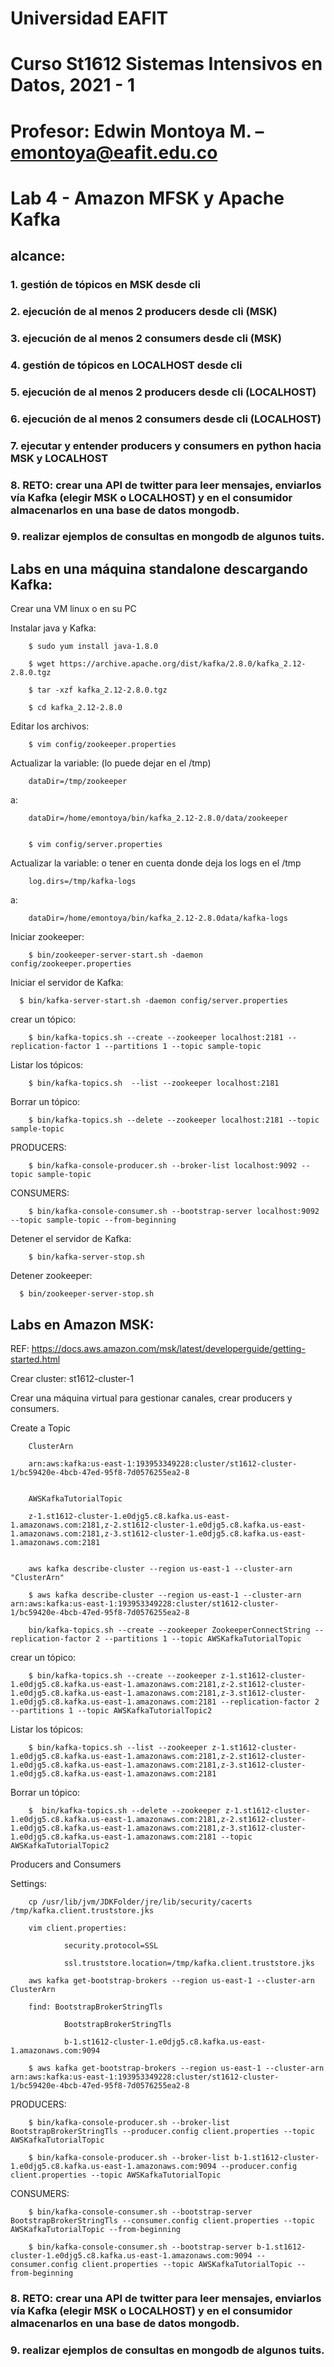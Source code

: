 # Universidad EAFIT
# Curso St1612 Sistemas Intensivos en Datos, 2021 - 1
# Profesor: Edwin Montoya M. – emontoya@eafit.edu.co

# Lab 4 - Amazon MFSK y Apache Kafka

## alcance:

### 1. gestión de tópicos en MSK desde cli
### 2. ejecución de al menos 2 producers desde cli (MSK)
### 3. ejecución de al menos 2 consumers desde cli (MSK)
### 4. gestión de tópicos en LOCALHOST desde cli
### 5. ejecución de al menos 2 producers desde cli (LOCALHOST)
### 6. ejecución de al menos 2 consumers desde cli (LOCALHOST)
### 7. ejecutar y entender producers y consumers en python hacia MSK y LOCALHOST
### 8. RETO: crear una API de twitter para leer mensajes, enviarlos vía Kafka (elegir MSK o LOCALHOST) y en el consumidor almacenarlos en una base de datos mongodb.
### 9. realizar ejemplos de consultas en mongodb de algunos tuits.

## Labs en una máquina standalone descargando Kafka: 

Crear una VM linux o en su PC 

Instalar java y Kafka: 

        $ sudo yum install java-1.8.0 

        $ wget https://archive.apache.org/dist/kafka/2.8.0/kafka_2.12-2.8.0.tgz 

        $ tar -xzf kafka_2.12-2.8.0.tgz 

        $ cd kafka_2.12-2.8.0

Editar los archivos: 

        $ vim config/zookeeper.properties 

Actualizar la variable: (lo puede dejar en el /tmp) 

        dataDir=/tmp/zookeeper 

a: 

        dataDir=/home/emontoya/bin/kafka_2.12-2.8.0/data/zookeeper 


        $ vim config/server.properties 

Actualizar la variable: o tener en cuenta donde deja los logs en el /tmp 

        log.dirs=/tmp/kafka-logs 

a: 

        dataDir=/home/emontoya/bin/kafka_2.12-2.8.0data/kafka-logs 

 Iniciar zookeeper: 

        $ bin/zookeeper-server-start.sh -daemon config/zookeeper.properties 

Iniciar el servidor de Kafka: 

      $ bin/kafka-server-start.sh -daemon config/server.properties 

crear un tópico: 

        $ bin/kafka-topics.sh --create --zookeeper localhost:2181 --replication-factor 1 --partitions 1 --topic sample-topic 

Listar los tópicos: 

        $ bin/kafka-topics.sh  --list --zookeeper localhost:2181 

Borrar un tópico: 

        $ bin/kafka-topics.sh --delete --zookeeper localhost:2181 --topic sample-topic 

PRODUCERS: 

        $ bin/kafka-console-producer.sh --broker-list localhost:9092 --topic sample-topic 

CONSUMERS: 

        $ bin/kafka-console-consumer.sh --bootstrap-server localhost:9092 --topic sample-topic --from-beginning 

Detener el servidor de Kafka: 

        $ bin/kafka-server-stop.sh 

Detener zookeeper: 

      $ bin/zookeeper-server-stop.sh  

## Labs en Amazon MSK: 

REF: https://docs.aws.amazon.com/msk/latest/developerguide/getting-started.html 

Crear cluster: st1612-cluster-1 

Crear una máquina virtual para gestionar canales, crear producers y consumers. 

Create a Topic 

        ClusterArn 

        arn:aws:kafka:us-east-1:193953349228:cluster/st1612-cluster-1/bc59420e-4bcb-47ed-95f8-7d0576255ea2-8 


        AWSKafkaTutorialTopic 

        z-1.st1612-cluster-1.e0djg5.c8.kafka.us-east-1.amazonaws.com:2181,z-2.st1612-cluster-1.e0djg5.c8.kafka.us-east-1.amazonaws.com:2181,z-3.st1612-cluster-1.e0djg5.c8.kafka.us-east-1.amazonaws.com:2181 


        aws kafka describe-cluster --region us-east-1 --cluster-arn "ClusterArn" 

        $ aws kafka describe-cluster --region us-east-1 --cluster-arn arn:aws:kafka:us-east-1:193953349228:cluster/st1612-cluster-1/bc59420e-4bcb-47ed-95f8-7d0576255ea2-8 

        bin/kafka-topics.sh --create --zookeeper ZookeeperConnectString --replication-factor 2 --partitions 1 --topic AWSKafkaTutorialTopic 

crear un tópico: 

        $ bin/kafka-topics.sh --create --zookeeper z-1.st1612-cluster-1.e0djg5.c8.kafka.us-east-1.amazonaws.com:2181,z-2.st1612-cluster-1.e0djg5.c8.kafka.us-east-1.amazonaws.com:2181,z-3.st1612-cluster-1.e0djg5.c8.kafka.us-east-1.amazonaws.com:2181 --replication-factor 2 --partitions 1 --topic AWSKafkaTutorialTopic2 

Listar los tópicos: 

        $ bin/kafka-topics.sh --list --zookeeper z-1.st1612-cluster-1.e0djg5.c8.kafka.us-east-1.amazonaws.com:2181,z-2.st1612-cluster-1.e0djg5.c8.kafka.us-east-1.amazonaws.com:2181,z-3.st1612-cluster-1.e0djg5.c8.kafka.us-east-1.amazonaws.com:2181 

Borrar un tópico: 

        $  bin/kafka-topics.sh --delete --zookeeper z-1.st1612-cluster-1.e0djg5.c8.kafka.us-east-1.amazonaws.com:2181,z-2.st1612-cluster-1.e0djg5.c8.kafka.us-east-1.amazonaws.com:2181,z-3.st1612-cluster-1.e0djg5.c8.kafka.us-east-1.amazonaws.com:2181 --topic AWSKafkaTutorialTopic2 

Producers and Consumers 

Settings: 

        cp /usr/lib/jvm/JDKFolder/jre/lib/security/cacerts /tmp/kafka.client.truststore.jks 

        vim client.properties: 

                security.protocol=SSL 

                ssl.truststore.location=/tmp/kafka.client.truststore.jks 

        aws kafka get-bootstrap-brokers --region us-east-1 --cluster-arn ClusterArn 

        find: BootstrapBrokerStringTls 

                BootstrapBrokerStringTls 

                b-1.st1612-cluster-1.e0djg5.c8.kafka.us-east-1.amazonaws.com:9094 

        $ aws kafka get-bootstrap-brokers --region us-east-1 --cluster-arn arn:aws:kafka:us-east-1:193953349228:cluster/st1612-cluster-1/bc59420e-4bcb-47ed-95f8-7d0576255ea2-8 

PRODUCERS: 

        $ bin/kafka-console-producer.sh --broker-list BootstrapBrokerStringTls --producer.config client.properties --topic AWSKafkaTutorialTopic 

        $ bin/kafka-console-producer.sh --broker-list b-1.st1612-cluster-1.e0djg5.c8.kafka.us-east-1.amazonaws.com:9094 --producer.config client.properties --topic AWSKafkaTutorialTopic 

CONSUMERS: 

        $ bin/kafka-console-consumer.sh --bootstrap-server BootstrapBrokerStringTls --consumer.config client.properties --topic AWSKafkaTutorialTopic --from-beginning 

        $ bin/kafka-console-consumer.sh --bootstrap-server b-1.st1612-cluster-1.e0djg5.c8.kafka.us-east-1.amazonaws.com:9094 --consumer.config client.properties --topic AWSKafkaTutorialTopic --from-beginning

### 8. RETO: crear una API de twitter para leer mensajes, enviarlos vía Kafka (elegir MSK o LOCALHOST) y en el consumidor almacenarlos en una base de datos mongodb.

### 9. realizar ejemplos de consultas en mongodb de algunos tuits.
